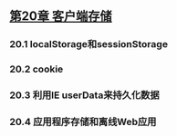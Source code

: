 ## [第20章 客户端存储](https://github.com/qianjilou/mybookshelf/tree/master/jsguide)
###  20.1 localStorage和sessionStorage  
###  20.2 cookie  
###  20.3 利用IE userData来持久化数据  
###  20.4 应用程序存储和离线Web应用 